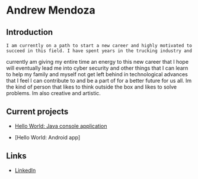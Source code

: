 # Andrew Mendoza

## Introduction

	I am currently on a path to start a new career and highly motivated to succeed in this field. I have spent years in the trucking industry and 
currently am giving my entire time an energy to this new career that I hope will eventually lead me into cyber security and other things that I can learn
to help my family and myself not get left behind in technological advances that I feel I can contribute to and be a part of for a better future for us all. 
Im the kind of person that likes to think outside the box and likes to solve problems. Im also creative and artistic. 

## Current projects

* [Hello World: Java console application](git@github.com:ddc-java-16/hello-world-drewsbrews.git)

* [Hello World: Android app]

## Links

* [LinkedIn](www.linkedin.com/in/andrew-mendoza-903a8828a)